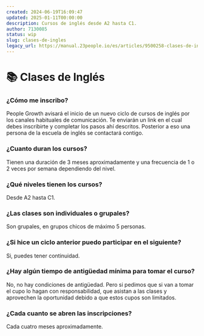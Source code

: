 ```yaml
---
created: 2024-06-19T16:09:47
updated: 2025-01-11T00:00:00
description: Cursos de inglés desde A2 hasta C1.
author: 7130085
status: wip
slug: clases-de-ingles
legacy_url: https://manual.23people.io/es/articles/9500258-clases-de-ingles
---
```


# 📚 Clases de Inglés

### ¿Cómo me inscribo?

People Growth avisará el inicio de un nuevo ciclo de cursos de inglés por los
canales habituales de comunicación. Te enviarán un link en el cual debes
inscribirte y completar los pasos ahí descritos. Posterior a eso una persona
de la escuela de inglés se contactará contigo.

### ¿Cuanto duran los cursos?

Tienen una duración de 3 meses aproximadamente y una frecuencia de 1 o 2 veces
por semana dependiendo del nivel.

### ¿Qué niveles tienen los cursos?

Desde A2 hasta C1.

### ¿Las clases son individuales o grupales?

Son grupales, en grupos chicos de máximo 5 personas.

### ¿Si hice un ciclo anterior puedo participar en el siguiente?

Si, puedes tener continuidad.

### ¿Hay algún tiempo de antigüedad mínima para tomar el curso?

No, no hay condiciones de antigüedad. Pero si pedimos que si van a tomar el
cupo lo hagan con responsabilidad, que asistan a las clases y aprovechen la
oportunidad debido a que estos cupos son limitados.

### ¿Cada cuanto se abren las inscripciones?

Cada cuatro meses aproximadamente.
